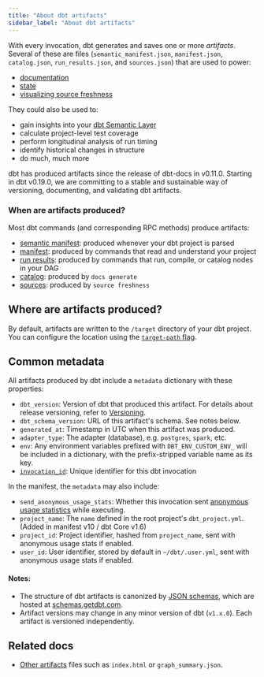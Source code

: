 ```yaml
---
title: "About dbt artifacts"
sidebar_label: "About dbt artifacts"
---
```


With every invocation, dbt generates and saves one or more *artifacts*. Several of these are <Term id="json" /> files (`semantic_manifest.json`, `manifest.json`, `catalog.json`, `run_results.json`, and `sources.json`) that are used to power:

- [documentation](/docs/collaborate/build-and-view-your-docs)
- [state](/reference/node-selection/syntax#about-node-selection)
- [visualizing source freshness](/docs/build/sources#snapshotting-source-data-freshness)

They could also be used to:

- gain insights into your [dbt Semantic Layer](/docs/use-dbt-semantic-layer/dbt-sl)
- calculate project-level test coverage
- perform longitudinal analysis of run timing
- identify historical changes in <Term id="table" /> structure
- do much, much more

dbt has produced artifacts since the release of dbt-docs in v0.11.0. Starting in dbt v0.19.0, we are committing to a stable and sustainable way of versioning, documenting, and validating dbt artifacts.

### When are artifacts produced? <Lifecycle status="team,enterprise"/>

Most dbt commands (and corresponding RPC methods) produce artifacts:
- [semantic manifest](/docs/dbt-cloud-apis/sl-manifest): produced whenever your dbt project is parsed
- [manifest](/reference/artifacts/manifest-json): produced by commands that read and understand your project
- [run results](/reference/artifacts/run-results-json): produced by commands that run, compile, or catalog nodes in your DAG
- [catalog](catalog-json): produced by `docs generate`
- [sources](/reference/artifacts/sources-json): produced by `source freshness`

## Where are artifacts produced?

By default, artifacts are written to the `/target` directory of your dbt project. You can configure the location using the [`target-path` flag](/reference/global-configs/json-artifacts).

## Common metadata

All artifacts produced by dbt include a `metadata` dictionary with these properties:

- `dbt_version`: Version of dbt that produced this artifact. For details about release versioning, refer to [Versioning](/reference/commands/version#versioning). 
- `dbt_schema_version`: URL of this artifact's schema. See notes below.
- `generated_at`: Timestamp in UTC when this artifact was produced.
- `adapter_type`: The adapter (database), e.g. `postgres`, `spark`, etc.
- `env`: Any environment variables prefixed with `DBT_ENV_CUSTOM_ENV_` will be included in a dictionary, with the prefix-stripped variable name as its key.
- [`invocation_id`](/reference/dbt-jinja-functions/invocation_id): Unique identifier for this dbt invocation

In the manifest, the `metadata` may also include:
- `send_anonymous_usage_stats`: Whether this invocation sent [anonymous usage statistics](/reference/global-configs/usage-stats) while executing.
- `project_name`: The `name` defined in the root project's `dbt_project.yml`. (Added in manifest v10 / dbt Core v1.6)
- `project_id`: Project identifier, hashed from `project_name`, sent with anonymous usage stats if enabled.
- `user_id`: User identifier, stored by default in `~/dbt/.user.yml`, sent with anonymous usage stats if enabled.

#### Notes:

- The structure of dbt artifacts is canonized by [JSON schemas](https://json-schema.org/), which are hosted at [schemas.getdbt.com](https://schemas.getdbt.com/).
- Artifact versions may change in any minor version of dbt (`v1.x.0`). Each artifact is versioned independently.

## Related docs
- [Other artifacts](/reference/artifacts/other-artifacts) files such as `index.html` or `graph_summary.json`.
